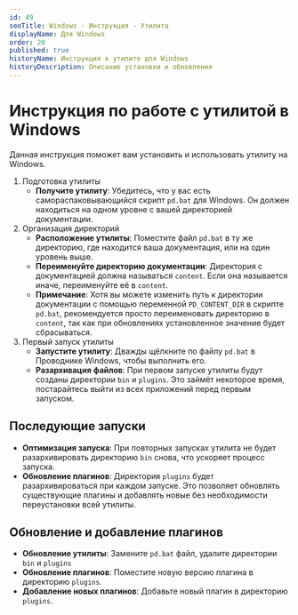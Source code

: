 ```yaml
---
id: 49
seoTitle: Windows - Инструкция - Утилита
displayName: Для Windows
order: 20
published: true
historyName: Инструкция к утилите для Windows
historyDescription: Описание установки и обновления
---
```


# Инструкция по работе с утилитой в Windows

Данная инструкция поможет вам установить и использовать утилиту на Windows.

1. Подготовка утилиты
    - **Получите утилиту**: Убедитесь, что у вас есть самораспаковывающийся скрипт `pd.bat` для Windows. Он должен
    находиться на одном уровне с вашей директорией документации.
2. Организация директорий
   - **Расположение утилиты**: Поместите файл `pd.bat` в ту же директорию, где находится ваша документация, или на один
   уровень выше.
   - **Переименуйте директорию документации**: Директория с документацией должна называться `content`. Если она называется
   иначе, переименуйте её в `content`.
   - **Примечание**: Хотя вы можете изменить путь к директории документации с помощью переменной `PD_CONTENT_DIR`
   в скрипте `pd.bat`, рекомендуется просто переименовать директорию в `content`, так как при обновлениях установленное
   значение будет сбрасываться.
3. Первый запуск утилиты
   - **Запустите утилиту**: Дважды щёлкните по файлу `pd.bat` в Проводнике Windows, чтобы выполнить его.
   - **Разархивация файлов**: При первом запуске утилиты будут созданы директории `bin` и `plugins`.
   Это займёт некоторое время, постарайтесь выйти из всех приложений перед первым запуском.



## Последующие запуски

- **Оптимизация запуска**: При повторных запусках утилита не будет разархивировать директорию `bin` снова, что ускоряет
процесс запуска.
- **Обновление плагинов**: Директория `plugins` будет разархивироваться при каждом запуске. Это позволяет обновлять
существующие плагины и добавлять новые без необходимости переустановки всей утилиты.


## Обновление и добавление плагинов

- **Обновление утилиты**: Замените `pd.bat` файл, удалите директории `bin` и `plugins`
- **Обновление плагинов**: Поместите новую версию плагина в директорию `plugins`.
- **Добавление новых плагинов**: Добавьте новый плагин в директорию `plugins`.
